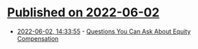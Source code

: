 # [Published on 2022-06-02](index.md)

* [2022-06-02, 14:33:55](https://news.ycombinator.com/item?id=31595393) - [Questions You Can Ask About Equity Compensation](https://www.holloway.com/g/equity-compensation/sections/questions-candidates-can-ask)
